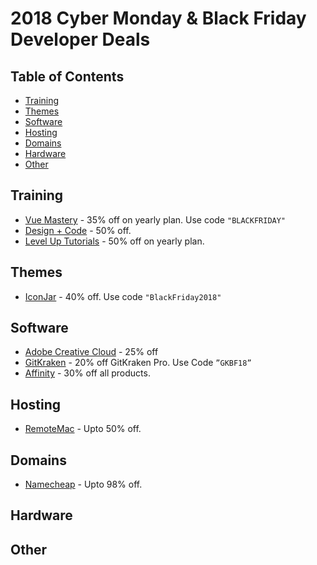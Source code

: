# 2018 Cyber Monday & Black Friday Developer Deals

## Table of Contents
- [Training](#training)
- [Themes](#themes)
- [Software](#software)
- [Hosting](#hosting)
- [Domains](#domains)
- [Hardware](#hardware)
- [Other](#other)

## Training
* [Vue Mastery](https://www.vuemastery.com/) - 35% off on yearly plan. Use code `"BLACKFRIDAY"` 
* [Design + Code](https://designcode.io/) - 50% off.
* [Level Up Tutorials](https://www.leveluptutorials.com/) - 50% off on yearly plan.

## Themes
* [IconJar](https://geticonjar.com/) - 40% off. Use code `"BlackFriday2018"`

## Software
* [Adobe Creative Cloud](https://www.adobe.com/) - 25% off
* [GitKraken](https://www.gitkraken.com/) - 20% off GitKraken Pro. Use Code `”GKBF18”`
* [Affinity](https://affinity.serif.com) - 30% off all products.

## Hosting
* [RemoteMac](https://remotemac.io/blackfriday) - Upto 50% off. 

## Domains
* [Namecheap](https://www.namecheap.com/domain-web-hosting-ssl-deals/black-friday/) - Upto 98% off.

## Hardware

## Other